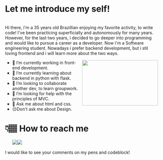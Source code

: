 <div>
<p>
<h1>Let me introduce my self!</h1><br>
Hi there, i'm a 35 years old Brazillian enjoying my favorite activity, to write code! I've been practicing superficially and autonomously for many years. However, for the last two years, i decided to go deeper into programming and would like to pursue a career as a developer. Now i'm a Software engineering student.
Nowadays i prefer backend development, but i stil loving frontend and i will learn more about the two ways.
</p>
<img style="width:250px; height:150px; float:right;" src="https://media0.giphy.com/media/PiQejEf31116URju4V/giphy.gif">

<ul style="list-style:square;">

<li>
🔭 I’m currently working in front-end development.
</li>
<li>
🌱 I’m currently learning about backend in python with flask.
</li>
<li>
👯 I’m looking to collaborate another dev, to learn groupwork.
</li>
<li>
🤔 I’m looking for help with the principles of MVC.
</li>
<li>
💬 Ask me about html and css.
</li>
<li>
 😔Don't ask me about Design.
 </li>
</ul>

</div>


# 👇🏽 How to reach me


<!-- <ul style="list-style:none;display:flex;justify-content:space-around; flex-wrap:wrap;">
Telegram
<li>
<a href="https://t.me/thyezoliveira">
<img src="https://img.shields.io/badge/Telegram-2CA5E0?style=for-the-badge&logo=telegram&logoColor=white">
</a>
</li>
<li>
<a href="https://www.instagram.com/thyezoliveira/">
<img src="https://img.shields.io/badge/Instagram-E4405F?style=for-the-badge&logo=instagram&logoColor=white">
</a>
</li>
<li>
<a href="https://twitter.com/thyezoliveira">
<img src="https://img.shields.io/badge/Twitter-1DA1F2?style=for-the-badge&logo=twitter&logoColor=white">
</a>
</li> -->
  
<!-- LinkedIn -->
<ul style='list-style-type:none;display:flex'>
<li>
<a href="https://www.linkedin.com/in/thyezoliveira/">
<img src="https://img.shields.io/badge/LinkedIn-0077B5?style=for-the-badge&logo=linkedin&logoColor=white">
</a>
</li>
<!-- Codepen -->
<li>
<a href="https://codepen.io/thyezoliveiramonteiro">
<img src="https://img.shields.io/badge/Codepen-000000?style=for-the-badge&logo=codepen&logoColor=white">
</a>
</li>

</ul>

<p >I would like to see your comments on my pens and codeblock!</p>
